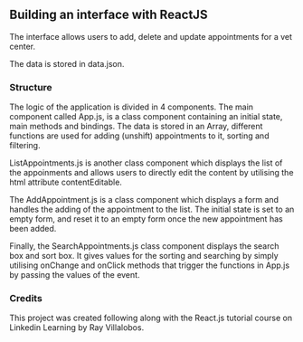## Building an interface with ReactJS

The interface allows users to add, delete and update appointments for a vet center.

The data is stored in data.json.

### Structure

The logic of the application is divided in 4 components. The main component called App.js, is a class component containing an initial state, main methods and bindings.
The data is stored in an Array, different functions are used for adding (unshift) appointments to it, sorting and filtering.

ListAppointments.js is another class component which displays the list of the appoinments and allows users to directly edit the content by utilising the html attribute contentEditable.

The AddAppointment.js is a class component which displays a form and handles the adding of the appointment to the list. The initial state is set to an empty form, and reset it to an empty form once the new appointment has been added.

Finally, the SearchAppointments.js class component displays the search box and sort box. It gives values for the sorting and searching by simply utilising onChange and onClick methods that trigger the functions in App.js by passing the values of the event.

### Credits

This project was created following along with the React.js tutorial course on Linkedin Learning by Ray Villalobos.
